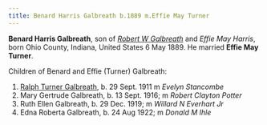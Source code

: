 ```yaml
---
title: Benard Harris Galbreath b.1889 m.Effie May Turner
---
```


**Benard Harris Galbreath**, son of [*Robert W Galbreath*](galbreath-robert-w-1854.md) and *Effie May Harris*, born  Ohio County, Indiana, United States 6 May 1889.  He married **Effie May Turner**.

Children of Benard and Effie (Turner) Galbreath:

1. [Ralph Turner Galbreath](galbreath-ralph-turner-1911.md), b. 29 Sept. 1911  m *Evelyn Stancombe*
2. Mary Gertrude Galbreath, b. 13 Sept. 1916; m *Robert Clayton Potter*
3. Ruth Ellen Galbreath, b. 29 Dec. 1919; m *Willard N Everhart Jr*
4. Edna Roberta Galbreath, b. 24 Aug 1922; m *Donald M Ihle*
